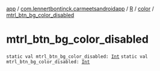 [app](../../../index.md) / [com.lennertbontinck.carmeetsandroidapp](../../index.md) / [R](../index.md) / [color](index.md) / [mtrl_btn_bg_color_disabled](./mtrl_btn_bg_color_disabled.md)

# mtrl_btn_bg_color_disabled

`static val mtrl_btn_bg_color_disabled: `[`Int`](https://kotlinlang.org/api/latest/jvm/stdlib/kotlin/-int/index.html)
`static val mtrl_btn_bg_color_disabled: `[`Int`](https://kotlinlang.org/api/latest/jvm/stdlib/kotlin/-int/index.html)